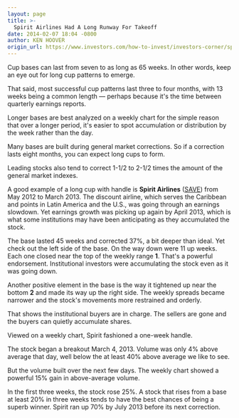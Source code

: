 ```yaml
---
layout: page
title: >-
  Spirit Airlines Had A Long Runway For Takeoff
date: 2014-02-07 18:04 -0800
author: KEN HOOVER
origin_url: https://www.investors.com/how-to-invest/investors-corner/spirit-airlines-built-long-base/
---
```


Cup bases can last from seven to as long as 65 weeks. In other words, keep an eye out for long cup patterns to emerge.

That said, most successful cup patterns last three to four months, with 13 weeks being a common length — perhaps because it's the time between quarterly earnings reports.

Longer bases are best analyzed on a weekly chart for the simple reason that over a longer period, it's easier to spot accumulation or distribution by the week rather than the day.

Many bases are built during general market corrections. So if a correction lasts eight months, you can expect long cups to form.

Leading stocks also tend to correct 1-1/2 to 2-1/2 times the amount of the general market indexes.

A good example of a long cup with handle is **Spirit Airlines** ([SAVE](https://research.investors.com/quote.aspx?symbol=SAVE)) from May 2012 to March 2013. The discount airline, which serves the Caribbean and points in Latin America and the U.S., was going through an earnings slowdown. Yet earnings growth was picking up again by April 2013, which is what some institutions may have been anticipating as they accumulated the stock.

The base lasted 45 weeks and corrected 37%, a bit deeper than ideal. Yet check out the left side of the base. On the way down were 11 up weeks. Each one closed near the top of the weekly range **1**. That's a powerful endorsement. Institutional investors were accumulating the stock even as it was going down.

Another positive element in the base is the way it tightened up near the bottom **2** and made its way up the right side. The weekly spreads became narrower and the stock's movements more restrained and orderly.

That shows the institutional buyers are in charge. The sellers are gone and the buyers can quietly accumulate shares.

Viewed on a weekly chart, Spirit fashioned a one-week handle.

The stock began a breakout March 4, 2013. Volume was only 4% above average that day, well below the at least 40% above average we like to see.

But the volume built over the next few days. The weekly chart showed a powerful 15% gain in above-average volume.

In the first three weeks, the stock rose 25%. A stock that rises from a base at least 20% in three weeks tends to have the best chances of being a superb winner. Spirit ran up 70% by July 2013 before its next correction.
